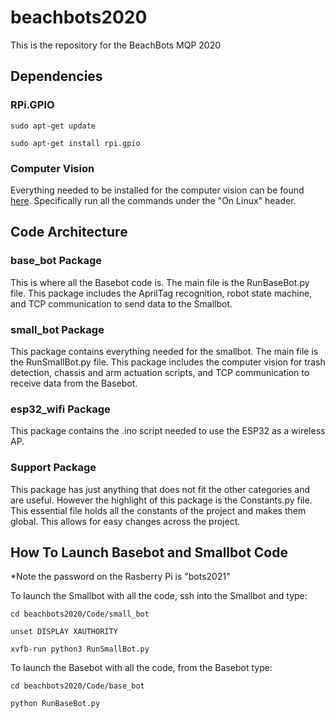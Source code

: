 # beachbots2020
This is the repository for the BeachBots MQP 2020
## Dependencies

### RPi.GPIO
```
sudo apt-get update
```
```
sudo apt-get install rpi.gpio
```

### Computer Vision
Everything needed to be installed for the computer vision can be found [here](https://coral.ai/docs/accelerator/get-started/#3-run-a-model-using-the-tensorflow-lite-api). Specifically run all the commands under the "On Linux" header.

## Code Architecture

### base_bot Package
This is where all the Basebot code is. The main file is the RunBaseBot.py
file. This package includes the AprilTag recognition, robot state machine,
and TCP communication to send data to the Smallbot.

### small_bot Package
This package contains everything needed for the smallbot. The main file is
the RunSmallBot.py file. This package includes the computer vision for trash
detection, chassis and arm actuation scripts, and TCP communication to
receive data from the Basebot.

### esp32_wifi Package
This package contains the .ino script needed to use the ESP32 as a wireless AP.

### Support Package
This package has just anything that does not fit the other categories
and are useful. However the highlight of this package is the Constants.py 
file. This essential file holds all the constants of the project and makes 
them global. This allows for easy changes across the project.

## How To Launch Basebot and Smallbot Code
*Note the password on the Rasberry Pi is "bots2021"

To launch the Smallbot with all the code, ssh into the Smallbot and type:
```
cd beachbots2020/Code/small_bot
```
```
unset DISPLAY XAUTHORITY
```
```
xvfb-run python3 RunSmallBot.py 
```
To launch the Basebot with all the code, from the Basebot type:
```
cd beachbots2020/Code/base_bot
```
```
python RunBaseBot.py
```
